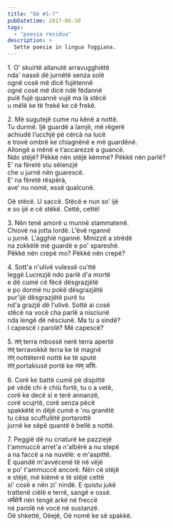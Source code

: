 ```yaml
---
title: "Oë #1-7"
pubDatetime: 2017-06-30
tags: 
  - "poesia residua"
description: >
  Sette poesie in lingua foggiana.
---
```


1\. O' skuirtë allanutë arravugghiëtë  
nda' nassë dë jurnëtë senza solë  
 ognë cosë më dicë fujëtennë  
 ognë cosë më dicë ndë fëdannë  
 puië fujë quannë vujë ma là stëcë  
 u mëlë ke të frekë ke cë frekë.

2\. Më sugutejë cume nu kënë a nottë.  
Tu durmë. Ijë guardë a lamjë, më rëgerë  
achiudë l’ucchjë pë cërcà na lucë  
e trovë ombrë ke chiagnënë e më guardënë.  
Allongë a mënë e t’accarezzë a guancë.  
Ndo stëjë? Pëkkë nën stëjë këmmè? Pëkkë nën parlë?  
E’ na fëretë stu sëlenzjë  
che u jurnë nën guarescë.  
E’ na fëretë rëspërà,  
ave’ nu nomë, essë qualcunë. 

Oë stëcë. U saccë. Stëcë e nun so’ ijë  
e so ijë e cë stëkë. Cettë, cettë!

3\. Nën tenë amorë u munnë stammatenë.  
Chiovë na jotta lordë. L'ëvë ngannë  
u jurnë. L'agghië ngannë. Mmizzë a strëdë  
na zokkëlë më guardë e po' spareshë.  
Pëkké nën crepë mo? Pëkké nën crepë?

4\. Sott'a n'ulivë vulessë cu'ttë  
leggë Lucrezjë ndo parlë d'a mortë  
e dë cumë cë fëcë dësgrazjëtë  
e po dormë nu pokë dësgrazjëtë  
pur'ijë dësgrazjëtë purë tu  
nd'a grazjë dë l'ulivë. Sottë ai cosë  
stëcë na vocë cha parlë a nisciunë  
nda lengë dë nësciunë. Ma tu a sindë?  
I capescë i parolë? Më capescë?

5\. तत् terra mbossë nerë terra apertë  
तत् terravokkë terra ke të magnë  
तत् nottëterrë nottë ke të sputë  
तत् portakiusë portë ke त्वम् असि.  

6\. Corë ke battë cumë pë dispittë  
pë vëdè chi è chiù fortë, tu o a vetë,  
corë ke decë sì e terë annanzë,  
corë scujrtë, corë senza pëcë  
spakkëtë in dëjë cumë e 'nu granëtë  
tu cësa scuffulëtë portarottë  
jurnë ke sëpë quantë è bellë a nottë.

7\. Peggië dë nu criaturë ke pazziejë  
t'ammuccë arret'a n'albërë a nu stepë  
a na faccë a na nuvëlë: e m'aspittë.  
E quandë m'avvëcenë të në vëjë  
e po' t'ammuccë ancorë. Nën cë stëjë  
e stëjë, më kiëmë e të stëjë cettë  
si' cosë e nën zi' nindë. E quistu jukë  
trattenë ciëlë e terrë, sangë e ossë.  
धर्मक्षेत्रे nën tengë arkë né freccë  
né parolë né vocë né sustanzë.  
Oë shkettë, Oëejë, Oë nomë ke së spakkë.  


